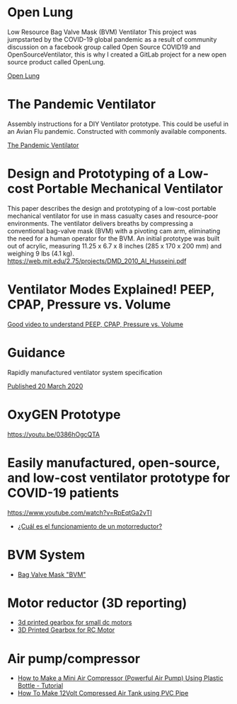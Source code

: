 # Open Lung
Low Resource Bag Valve Mask (BVM) Ventilator
This project was jumpstarted by the COVID-19 global pandemic as a result of community discussion on a facebook group called Open Source COVID19 and OpenSourceVentilator, this is why I created a GitLab project for a new open source product called OpenLung.

[Open Lung](https://gitlab.com/TrevorSmale/OSV-OpenLung?fbclid=IwAR3lcwUrugw4N2G07VITELGZBpZCLm7rmiCnocSa0JhY_gc1cFxOzPNpmBo)

# The Pandemic Ventilator
Assembly instructions for a DIY Ventilator prototype.
This could be useful in an Avian Flu pandemic.
Constructed with commonly available components.

[The Pandemic Ventilator](https://www.instructables.com/id/The-Pandemic-Ventilator/)


# Design and Prototyping of a Low-cost Portable Mechanical Ventilator 
This paper describes the design and prototyping of a low-cost portable mechanical ventilator for
use in mass casualty cases and resource-poor environments. The ventilator delivers breaths by
compressing a conventional bag-valve mask (BVM) with a pivoting cam arm, eliminating the
need for a human operator for the BVM. An initial prototype was built out of acrylic, measuring
11.25 x 6.7 x 8 inches (285 x 170 x 200 mm) and weighing 9 lbs (4.1 kg). 
https://web.mit.edu/2.75/projects/DMD_2010_Al_Husseini.pdf


# Ventilator Modes Explained! PEEP, CPAP, Pressure vs. Volume
[Good video to understand PEEP, CPAP, Pressure vs. Volume](https://youtu.be/iP_jN1qAPtI)

# Guidance
Rapidly manufactured ventilator system specification

[Published 20 March 2020](https://www.gov.uk/government/publications/coronavirus-covid-19-ventilator-supply-specification/rapidly-manufactured-ventilator-system-specification)


# OxyGEN Prototype
https://youtu.be/0386hOgcQTA


# Easily manufactured, open-source, and low-cost ventilator prototype for COVID-19 patients
https://www.youtube.com/watch?v=RpEqtGa2vTI


- [¿Cuál es el funcionamiento de un motorreductor?](https://tercesa.com/noticias/funcionamiento-motorreductor/)


# BVM System
- [Bag Valve Mask "BVM"](https://en.wikipedia.org/wiki/Bag_valve_mask)

# Motor reductor (3D reporting)

- [3d printed gearbox for small dc motors](https://www.youtube.com/watch?v=QSto7soM3mw)
- [3D Printed Gearbox for RC Motor](https://www.youtube.com/watch?v=W3gJ8Fz_9Tw)

# Air pump/compressor

- [How to Make a Mini Air Compressor (Powerful Air Pump) Using Plastic Bottle - Tutorial](https://youtu.be/sYIxnmoMS1U)
- [How To Make 12Volt Compressed Air Tank using PVC Pipe](https://www.youtube.com/watch?v=BIydaQMQ5Uc)
